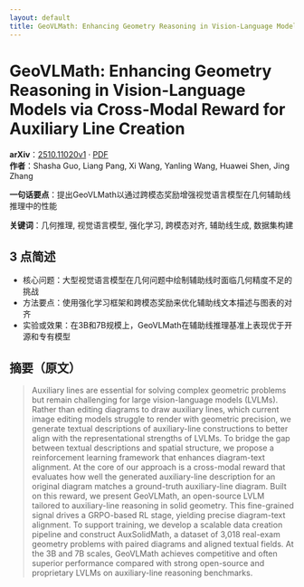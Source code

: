 ```yaml
---
layout: default
title: GeoVLMath: Enhancing Geometry Reasoning in Vision-Language Models via Cross-Modal Reward for Auxiliary Line Creation
---
```


# GeoVLMath: Enhancing Geometry Reasoning in Vision-Language Models via Cross-Modal Reward for Auxiliary Line Creation
**arXiv**：[2510.11020v1](https://arxiv.org/abs/2510.11020) · [PDF](https://arxiv.org/pdf/2510.11020.pdf)  
**作者**：Shasha Guo, Liang Pang, Xi Wang, Yanling Wang, Huawei Shen, Jing Zhang  

**一句话要点**：提出GeoVLMath以通过跨模态奖励增强视觉语言模型在几何辅助线推理中的性能

**关键词**：几何推理, 视觉语言模型, 强化学习, 跨模态对齐, 辅助线生成, 数据集构建

## 3 点简述
- 核心问题：大型视觉语言模型在几何问题中绘制辅助线时面临几何精度不足的挑战
- 方法要点：使用强化学习框架和跨模态奖励来优化辅助线文本描述与图表的对齐
- 实验或效果：在3B和7B规模上，GeoVLMath在辅助线推理基准上表现优于开源和专有模型

## 摘要（原文）

> Auxiliary lines are essential for solving complex geometric problems but
> remain challenging for large vision-language models (LVLMs). Rather than
> editing diagrams to draw auxiliary lines, which current image editing models
> struggle to render with geometric precision, we generate textual descriptions
> of auxiliary-line constructions to better align with the representational
> strengths of LVLMs. To bridge the gap between textual descriptions and spatial
> structure, we propose a reinforcement learning framework that enhances
> diagram-text alignment. At the core of our approach is a cross-modal reward
> that evaluates how well the generated auxiliary-line description for an
> original diagram matches a ground-truth auxiliary-line diagram. Built on this
> reward, we present GeoVLMath, an open-source LVLM tailored to auxiliary-line
> reasoning in solid geometry. This fine-grained signal drives a GRPO-based RL
> stage, yielding precise diagram-text alignment. To support training, we develop
> a scalable data creation pipeline and construct AuxSolidMath, a dataset of
> 3,018 real-exam geometry problems with paired diagrams and aligned textual
> fields. At the 3B and 7B scales, GeoVLMath achieves competitive and often
> superior performance compared with strong open-source and proprietary LVLMs on
> auxiliary-line reasoning benchmarks.

